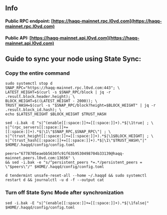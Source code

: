 ## Info
#### Public RPC endpoint: [https://haqq-mainnet.rpc.l0vd.com](https://haqq-mainnet.rpc.l0vd.com)
#### Public API: [https://haqq-mainnet.api.l0vd.com](https://haqq-mainnet.api.l0vd.com)

## Guide to sync your node using State Sync:

### Copy the entire command
```
sudo systemctl stop d
SNAP_RPC="https://haqq-mainnet.rpc.l0vd.com:443"; \
LATEST_HEIGHT=$(curl -s $SNAP_RPC/block | jq -r .result.block.header.height); \
BLOCK_HEIGHT=$((LATEST_HEIGHT - 2000)); \
TRUST_HASH=$(curl -s "$SNAP_RPC/block?height=$BLOCK_HEIGHT" | jq -r .result.block_id.hash); \
echo $LATEST_HEIGHT $BLOCK_HEIGHT $TRUST_HASH

sed -i.bak -E "s|^(enable[[:space:]]+=[[:space:]]+).*$|\1true| ; \
s|^(rpc_servers[[:space:]]+=[[:space:]]+).*$|\1\"$SNAP_RPC,$SNAP_RPC\"| ; \
s|^(trust_height[[:space:]]+=[[:space:]]+).*$|\1$BLOCK_HEIGHT| ; \
s|^(trust_hash[[:space:]]+=[[:space:]]+).*$|\1\"$TRUST_HASH\"|" $HOME/.haqqd/config/config.toml

peers="6778705eaebb5630fc91f63b9530498704b33139@haqq-mainnet.peers.l0vd.com:13656" \
&& sed -i.bak -e "s/^persistent_peers *=.*/persistent_peers = \"$peers\"/" $HOME/.haqqd/config/config.toml 

d tendermint unsafe-reset-all --home ~/.haqqd && sudo systemctl restart d && journalctl -u d -f --output cat
```

### Turn off State Sync Mode after synchronization
```
sed -i.bak -E "s|^(enable[[:space:]]+=[[:space:]]+).*$|\1false|" $HOME/.haqqd/config/config.toml
```